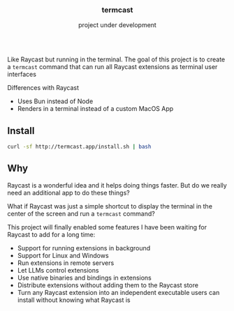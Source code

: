 <div align='center'>
    <br/>
    <br/>
    <h3>termcast</h3>
    <p>project under development</p>
    <br/>
    <br/>
</div>

Like Raycast but running in the terminal. The goal of this project is to create a `termcast` command that can run all Raycast extensions as terminal user interfaces

Differences with Raycast

- Uses Bun instead of Node
- Renders in a terminal instead of a custom MacOS App

## Install

```sh
curl -sf http://termcast.app/install.sh | bash
```

## Why

Raycast is a wonderful idea and it helps doing things faster. But do we really need an additional app to do these things?

What if Raycast was just a simple shortcut to display the terminal in the center of the screen and run a `termcast` command?

This project will finally enabled some features I have been waiting for Raycast to add for a long time:

- Support for running extensions in background
- Support for Linux and Windows
- Run extensions in remote servers
- Let LLMs control extensions
- Use native binaries and bindings in extensions
- Distribute extensions without adding them to the Raycast store
- Turn any Raycast extension into an independent executable users can install without knowing what Raycast is
